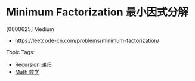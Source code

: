 # Minimum Factorization 最小因式分解

[0000625] Medium

- https://leetcode-cn.com/problems/minimum-factorization/

Topic Tags:

- [Recursion 递归](https://leetcode-cn.com/tag/recursion/)
- [Math 数学](https://leetcode-cn.com/tag/math/)
